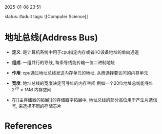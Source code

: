 2025-01-08    23:51

status: #adult 
tags: [[Computer Science]]


# 地址总线(Address Bus)

- **定义**: 是计算机系统中用于cpu指定内存或者I/O设备地址的单向通道
- **组成**: 一组并行的导线, 每条导线能传输一位二进制地址
- **作用**: cpu通过地址总线发送内存单元的地址, 从而选择要访问的内存单元
- **宽度**: 地址总线的宽度决定可寻址的内存空间
	例如一个20位地址总线能寻址$2^{20}=1MB$ 内存空间

- 在[[主存储器的拓展]]的存储器字拓展中, 地址总线的部分高位用于产生片选信号, 来选择不同的存储芯片

# References
